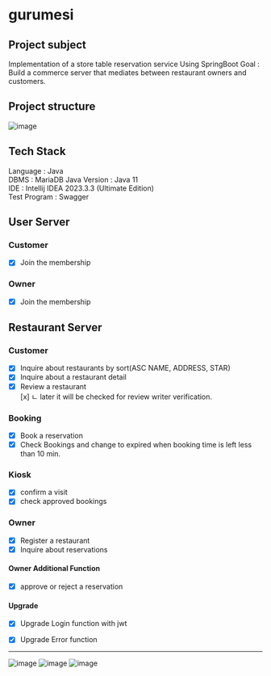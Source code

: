 # gurumesi

## Project subject 
Implementation of a store table reservation service Using SpringBoot
Goal : Build a commerce server that mediates between restaurant owners and customers.

## Project structure
![image](https://user-images.githubusercontent.com/94863168/230899776-2b5ff4d8-5a94-4e2a-a4f6-44ae13a4dc50.png)

## Tech Stack
Language : Java  
DBMS : MariaDB
Java Version : Java 11  
IDE : Intellij IDEA 2023.3.3 (Ultimate Edition)  
Test Program : Swagger

## User Server
### Customer
- [x]  Join the membership

### Owner
- [x]  Join the membership

##  Restaurant Server
### Customer
- [x] Inquire about restaurants by sort(ASC NAME, ADDRESS, STAR)
- [x] Inquire about a restaurant detail
- [x] Review a restaurant   
  [x]        ㄴ later it will be checked for review writer verification.

### Booking
- [x] Book a reservation
- [X] Check Bookings and change to expired when booking time is left less than 10 min.

### Kiosk
- [x] confirm a visit
- [x]  check approved bookings

### Owner
- [x] Register a restaurant
- [x] Inquire about reservations

#### Owner Additional Function
- [x] approve or reject a reservation

#### Upgrade
- [x] Upgrade Login function with jwt
- [x] Upgrade Error function 



---
![image](https://user-images.githubusercontent.com/94863168/233845632-28f20a9d-e047-4a2d-8b83-e982e97fd9fd.png)
![image](https://user-images.githubusercontent.com/94863168/233845648-9ceef435-0551-430f-9025-85b7d36fa200.png)
![image](https://user-images.githubusercontent.com/94863168/233845664-4d161fd3-5eba-46ea-96ad-87b61e9b5d60.png)

